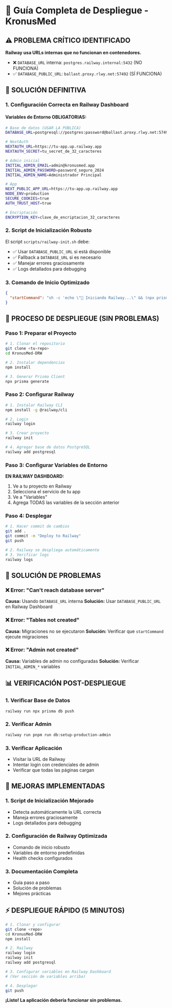 # 🚀 Guía Completa de Despliegue - KronusMed

## ⚠️ PROBLEMA CRÍTICO IDENTIFICADO
**Railway usa URLs internas que no funcionan en contenedores.**
- ❌ `DATABASE_URL` interna: `postgres.railway.internal:5432` (NO FUNCIONA)
- ✅ `DATABASE_PUBLIC_URL`: `ballast.proxy.rlwy.net:57492` (SÍ FUNCIONA)

## 🎯 SOLUCIÓN DEFINITIVA

### 1. **Configuración Correcta en Railway Dashboard**

#### Variables de Entorno OBLIGATORIAS:
```bash
# Base de datos (USAR LA PÚBLICA)
DATABASE_URL=postgresql://postgres:password@ballast.proxy.rlwy.net:57492/railway

# NextAuth
NEXTAUTH_URL=https://tu-app.up.railway.app
NEXTAUTH_SECRET=tu_secret_de_32_caracteres

# Admin inicial
INITIAL_ADMIN_EMAIL=admin@kronusmed.app
INITIAL_ADMIN_PASSWORD=password_seguro_2024
INITIAL_ADMIN_NAME=Administrador Principal

# App
NEXT_PUBLIC_APP_URL=https://tu-app.up.railway.app
NODE_ENV=production
SECURE_COOKIES=true
AUTH_TRUST_HOST=true

# Encriptación
ENCRYPTION_KEY=clave_de_encriptacion_32_caracteres
```

### 2. **Script de Inicialización Robusto**

El script `scripts/railway-init.sh` debe:
- ✅ Usar `DATABASE_PUBLIC_URL` si está disponible
- ✅ Fallback a `DATABASE_URL` si es necesario
- ✅ Manejar errores graciosamente
- ✅ Logs detallados para debugging

### 3. **Comando de Inicio Optimizado**

```json
{
  "startCommand": "sh -c 'echo \"🚀 Iniciando Railway...\" && (npx prisma migrate deploy || npx prisma db push) && echo \"✅ Migraciones completadas\" && pnpm run db:setup-production-admin && echo \"✅ Admin configurado\" && node server.js'"
}
```

## 🚀 PROCESO DE DESPLIEGUE (SIN PROBLEMAS)

### Paso 1: Preparar el Proyecto
```bash
# 1. Clonar el repositorio
git clone <tu-repo>
cd KronusMed-DRW

# 2. Instalar dependencias
npm install

# 3. Generar Prisma Client
npx prisma generate
```

### Paso 2: Configurar Railway
```bash
# 1. Instalar Railway CLI
npm install -g @railway/cli

# 2. Login
railway login

# 3. Crear proyecto
railway init

# 4. Agregar base de datos PostgreSQL
railway add postgresql
```

### Paso 3: Configurar Variables de Entorno
**EN RAILWAY DASHBOARD:**

1. Ve a tu proyecto en Railway
2. Selecciona el servicio de tu app
3. Ve a "Variables"
4. Agrega TODAS las variables de la sección anterior

### Paso 4: Desplegar
```bash
# 1. Hacer commit de cambios
git add .
git commit -m "Deploy to Railway"
git push

# 2. Railway se despliega automáticamente
# 3. Verificar logs
railway logs
```

## 🔧 SOLUCIÓN DE PROBLEMAS

### ❌ Error: "Can't reach database server"
**Causa:** Usando `DATABASE_URL` interna
**Solución:** Usar `DATABASE_PUBLIC_URL` en Railway Dashboard

### ❌ Error: "Tables not created"
**Causa:** Migraciones no se ejecutaron
**Solución:** Verificar que `startCommand` ejecute migraciones

### ❌ Error: "Admin not created"
**Causa:** Variables de admin no configuradas
**Solución:** Verificar `INITIAL_ADMIN_*` variables

## 📊 VERIFICACIÓN POST-DESPLIEGUE

### 1. Verificar Base de Datos
```bash
railway run npx prisma db push
```

### 2. Verificar Admin
```bash
railway run pnpm run db:setup-production-admin
```

### 3. Verificar Aplicación
- Visitar la URL de Railway
- Intentar login con credenciales de admin
- Verificar que todas las páginas cargan

## 🎯 MEJORAS IMPLEMENTADAS

### 1. **Script de Inicialización Mejorado**
- Detecta automáticamente la URL correcta
- Maneja errores graciosamente
- Logs detallados para debugging

### 2. **Configuración de Railway Optimizada**
- Comando de inicio robusto
- Variables de entorno predefinidas
- Health checks configurados

### 3. **Documentación Completa**
- Guía paso a paso
- Solución de problemas
- Mejores prácticas

## ⚡ DESPLIEGUE RÁPIDO (5 MINUTOS)

```bash
# 1. Clonar y configurar
git clone <repo>
cd KronusMed-DRW
npm install

# 2. Railway
railway login
railway init
railway add postgresql

# 3. Configurar variables en Railway Dashboard
# (Ver sección de variables arriba)

# 4. Desplegar
git push
```

**¡Listo! La aplicación debería funcionar sin problemas.**
